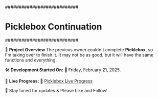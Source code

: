 ###########################
#   Picklebox Continuation   #
###########################

📌 **Project Overview**
The previous owner couldn't complete **Picklebox**, so I'm taking over to finish it. 
It may not be as good, but it will have the same functions and everything.

🛠 **Development Started On:**
📅 Friday, February 21, 2025.

🚀 **Live Progress:**
🔗 [Picklebox Live Progress](https://joaawd.github.io/picklebox/client/index.html)

📢 Stay tuned for updates & Please Like and Follow!
